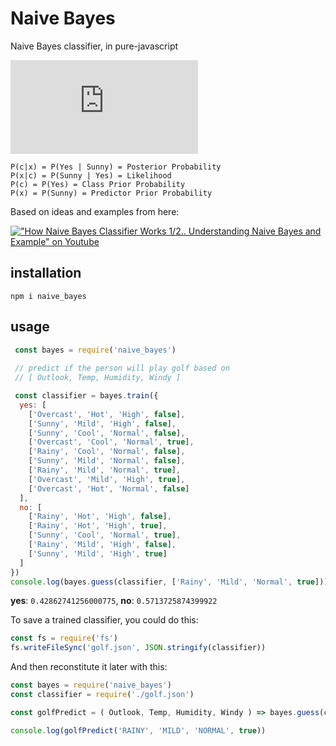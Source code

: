 # Naive Bayes

Naive Bayes classifier, in pure-javascript

![P(c|x) = (P(x|c) * P(c)) / P(x)](https://latex.codecogs.com/png.latex?%5Cinline%20%5CLARGE%20P%28c%7Cx%29%20%3D%5Cfrac%7BP%28x%7Cc%29%20P%28c%29%7D%7BP%28x%29%7D)

```
P(c|x) = P(Yes | Sunny) = Posterior Probability
P(x|c) = P(Sunny | Yes) = Likelihood
P(c) = P(Yes) = Class Prior Probability
P(x) = P(Sunny) = Predictor Prior Probability
```

Based on ideas and examples from here:

[!["How Naive Bayes Classifier Works 1/2.. Understanding Naive Bayes and Example" on Youtube](https://img.youtube.com/vi/XcwH9JGfZOU/1.jpg)](https://www.youtube.com/watch?v=XcwH9JGfZOU)

## installation

`npm i naive_bayes`

## usage

```js
 const bayes = require('naive_bayes')
 
 // predict if the person will play golf based on
 // [ Outlook, Temp, Humidity, Windy ]

 const classifier = bayes.train({
  yes: [
    ['Overcast', 'Hot', 'High', false], 
    ['Sunny', 'Mild', 'High', false], 
    ['Sunny', 'Cool', 'Normal', false], 
    ['Overcast', 'Cool', 'Normal', true], 
    ['Rainy', 'Cool', 'Normal', false], 
    ['Sunny', 'Mild', 'Normal', false], 
    ['Rainy', 'Mild', 'Normal', true], 
    ['Overcast', 'Mild', 'High', true], 
    ['Overcast', 'Hot', 'Normal', false]
  ], 
  no: [
    ['Rainy', 'Hot', 'High', false], 
    ['Rainy', 'Hot', 'High', true], 
    ['Sunny', 'Cool', 'Normal', true], 
    ['Rainy', 'Mild', 'High', false], 
    ['Sunny', 'Mild', 'High', true]
  ]
})
console.log(bayes.guess(classifier, ['Rainy', 'Mild', 'Normal', true]))
```

**yes**: `0.42862741256000775`,
**no**: `0.5713725874399922`

To save a trained classifier, you could do this:

```js
const fs = require('fs')
fs.writeFileSync('golf.json', JSON.stringify(classifier))
```

And then reconstitute it later with this:

```js
const bayes = require('naive_bayes')
const classifier = require('./golf.json')

const golfPredict = ( Outlook, Temp, Humidity, Windy ) => bayes.guess(classifier, [ Outlook, Temp, Humidity, Windy ])

console.log(golfPredict('RAINY', 'MILD', 'NORMAL', true))
```